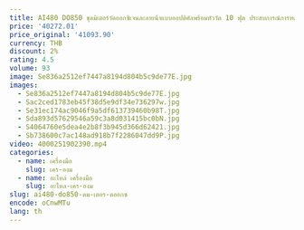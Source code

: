 ```yaml
---
title: AI480 DO850 ชุดมิเตอร์วัดออกซิเจนละลายน้ําแบบออปติคัลพร้อมหัววัด 10 ฟุต ประสบการณ์การทดสอบที่ไม่ยุ่งยาก
price: '40272.01'
price_original: '41093.90'
currency: THB
discount: 2%
rating: 4.5
volume: 93
image: Se836a2512ef7447a8194d804b5c9de77E.jpg
images:
  - Se836a2512ef7447a8194d804b5c9de77E.jpg
  - Sac2ced1783eb45f38d5e9df34e736297w.jpg
  - Se31ec174ac9046f9a5df613739460b98T.jpg
  - Sda893d57629546a59c3a8d031415bc0bN.jpg
  - S4064760e5dea4e2b8f3b945d366d62421.jpg
  - Sb738600c7ac148ad918b7f2286047dd9P.jpg
video: 4000251902390.mp4
categories:
  - name: เครื่องมือ
    slug: เคร-องม
  - name: อะไหล่ เครื่องมือ
    slug: อะไหล-เคร-องม
slug: ai480-do850-ดม-เตอร-ดออกซ
encode: oCnwMTu
lang: th
---
```

  